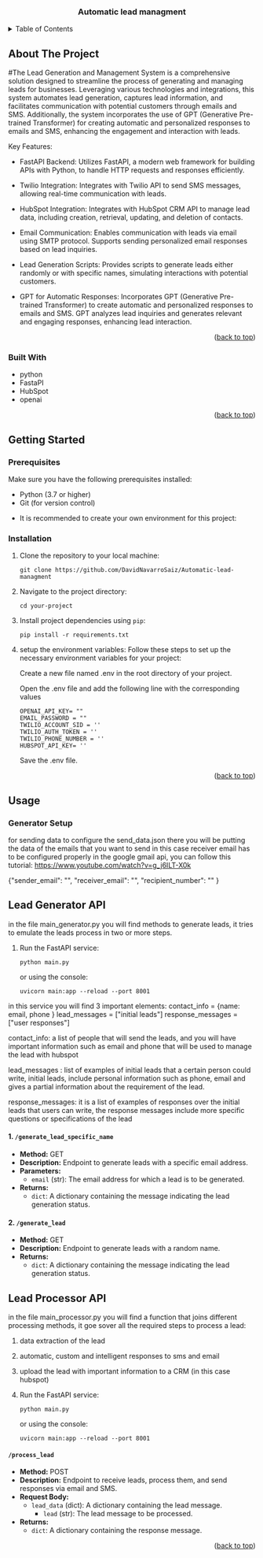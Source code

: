 
<a name="readme-top"></a>





<h3 align="center">Automatic lead managment</h3>




</div>



<!-- TABLE OF CONTENTS -->
<details>
  <summary>Table of Contents</summary>
  <ol>
    <li>
      <a href="#about-the-project">About The Project</a>
      <ul>
        <li><a href="#built-with">Built With</a></li>
      </ul>
    </li>
    <li>
      <a href="#getting-started">Getting Started</a>
      <ul>
        <li><a href="#prerequisites">Prerequisites</a></li>
        <li><a href="#installation">Installation</a></li>
      </ul>
    </li>
    <li><a href="#usage">Usage</a></li>
  </ol>
</details>



<!-- ABOUT THE PROJECT -->
## About The Project


#The Lead Generation and Management System is a comprehensive solution designed to streamline the process of generating and managing leads for businesses. Leveraging various technologies and integrations, this system automates lead generation, captures lead information, and facilitates communication with potential customers through emails and SMS. Additionally, the system incorporates the use of GPT (Generative Pre-trained Transformer) for creating automatic and personalized responses to emails and SMS, enhancing the engagement and interaction with leads.


Key Features:


* FastAPI Backend: Utilizes FastAPI, a modern web framework for building APIs with Python, to handle HTTP requests and responses efficiently.

* Twilio Integration: Integrates with Twilio API to send SMS messages, allowing real-time communication with leads.

* HubSpot Integration: Integrates with HubSpot CRM API to manage lead data, including creation, retrieval, updating, and deletion of contacts.

* Email Communication: Enables communication with leads via email using SMTP protocol. Supports sending personalized email responses based on lead inquiries.

* Lead Generation Scripts: Provides scripts to generate leads either randomly or with specific names, simulating interactions with potential customers.

* GPT for Automatic Responses: Incorporates GPT (Generative Pre-trained Transformer) to create automatic and personalized responses to emails and SMS. GPT analyzes lead inquiries and generates relevant and engaging responses, enhancing lead interaction.


<p align="right">(<a href="#readme-top">back to top</a>)</p>



### Built With

* python
* FastaPI
* HubSpot
* openai

<p align="right">(<a href="#readme-top">back to top</a>)</p>



<!-- GETTING STARTED -->
## Getting Started


### Prerequisites

Make sure you have the following prerequisites installed:

- Python (3.7 or higher)
- Git (for version control)


* It is recommended to create your own environment for this project:


### Installation
1. Clone the repository to your local machine:

    ```
    git clone https://github.com/DavidNavarroSaiz/Automatic-lead-managment
    ```

2. Navigate to the project directory:

    ``` 
    cd your-project
    ```

3. Install project dependencies using `pip`:

    ```
    pip install -r requirements.txt
    ```

4. setup the environment variables:
    Follow these steps to set up the necessary environment variables for your project:

    Create a new file named .env in the root directory of your project.

    Open the .env file and add the following line with the corresponding values


    ```
    OPENAI_API_KEY= ""
    EMAIL_PASSWORD = ""
    TWILIO_ACCOUNT_SID = ''
    TWILIO_AUTH_TOKEN = ''
    TWILIO_PHONE_NUMBER = ''
    HUBSPOT_API_KEY= ''
    ```
    Save the .env file.

<p align="right">(<a href="#readme-top">back to top</a>)</p>



<!-- USAGE EXAMPLES -->
## Usage

### Generator Setup
for sending data to configure the send_data.json
there you will be putting the data of the emails that you want to send
in this case receiver email has to be configured properly in the google gmail api, you can follow this tutorial:
https://www.youtube.com/watch?v=g_j6ILT-X0k

{"sender_email": "",
 "receiver_email": "",
 "recipient_number": ""
}



## Lead Generator API 

in the file main_generator.py you will find methods to generate leads, it tries to emulate the leads process in two or more steps.

1. Run the FastAPI service:

    ```
    python main.py
    ```
    or using the console:

    ```
    uvicorn main:app --reload --port 8001
    ```
in this service you will find 3 important elements:
contact_info = {name: email, phone }
lead_messages = ["initial leads"]
response_messages = ["user responses"]

contact_info:  a list of people that will send the leads, and you will have important information such as email and phone that will be used to manage the lead with hubspot

lead_messages : list of examples of initial leads that a certain person could write, initial leads, include personal information such as phone, email  and gives a partial information about the requirement of the lead.

response_messages: it is a list of examples of responses over the initial leads that users can write, the response messages include more specific questions or specifications of the lead

#### 1. `/generate_lead_specific_name`

- **Method:** GET
- **Description:** Endpoint to generate leads with a specific email address.
- **Parameters:**
  - `email` (str): The email address for which a lead is to be generated.
- **Returns:**
  - `dict`: A dictionary containing the message indicating the lead generation status.

#### 2. `/generate_lead`

- **Method:** GET
- **Description:** Endpoint to generate leads with a random name.
- **Returns:**
  - `dict`: A dictionary containing the message indicating the lead generation status.




## Lead Processor API 

in the file main_processor.py you will find a function that joins different processing methods, it goe sover all the required steps to process a lead:

1. data extraction of the lead
2. automatic, custom and intelligent responses  to sms and email
3. upload the lead with important information to a CRM (in this case hubspot)

1. Run the FastAPI service:

    ```
    python main.py
    ```
    or using the console:

    ```
    uvicorn main:app --reload --port 8001
    ```
#### `/process_lead`

- **Method:** POST
- **Description:** Endpoint to receive leads, process them, and send responses via email and SMS.
- **Request Body:**
  - `lead_data` (dict): A dictionary containing the lead message.
    - `lead` (str): The lead message to be processed.
- **Returns:**
  - `dict`: A dictionary containing the response message.


<p align="right">(<a href="#readme-top">back to top</a>)</p>

